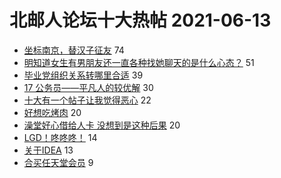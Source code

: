 # 北邮人论坛十大热帖 2021-06-13

- [坐标南京，替汉子征友](https://bbs.byr.cn/article/Friends/1996173) 74
- [明知道女生有男朋友还一直各种找她聊天的是什么心态？](https://bbs.byr.cn/article/Feeling/3172740) 51
- [毕业党组织关系转哪里合适](https://bbs.byr.cn/article/Job/2136084) 39
- [17 公务员——平凡人的较优解](https://bbs.byr.cn/article/CivilServant/47197) 30
- [十大有一个帖子让我觉得恶心](https://bbs.byr.cn/article/Talking/6280555) 22
- [好想吃烤肉](https://bbs.byr.cn/article/Food/513913) 20
- [澡堂好心借给人卡 没想到是这种后果](https://bbs.byr.cn/article/Picture/3291450) 20
- [LGD！咚咚咚！](https://bbs.byr.cn/article/Dota/958766) 14
- [关于IDEA](https://bbs.byr.cn/article/Java/65269) 13
- [合买任天堂会员](https://bbs.byr.cn/article/TVGame/97869) 9


